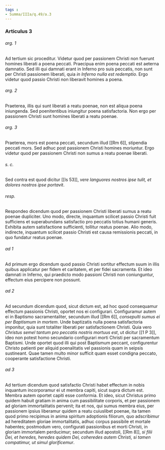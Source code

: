 ```yaml
---
tags : 
- Summa/IIIa/q.49/a.3
---
```


### Articulus 3

###### arg. 1
Ad tertium sic proceditur. Videtur quod per passionem Christi non fuerunt homines liberati a poena peccati. Praecipua enim poena peccati est aeterna damnatio. Sed illi qui damnati erant in Inferno pro suis peccatis, non sunt per Christi passionem liberati, quia *in Inferno nulla est redemptio*. Ergo videtur quod passio Christi non liberavit homines a poena.

###### arg. 2
Praeterea, illis qui sunt liberati a reatu poenae, non est aliqua poena iniungenda. Sed poenitentibus iniungitur poena satisfactoria. Non ergo per passionem Christi sunt homines liberati a reatu poenae.

###### arg. 3
Praeterea, mors est poena peccati, secundum illud [[Rm 6]], stipendia peccati mors. Sed adhuc post passionem Christi homines moriuntur. Ergo videtur quod per passionem Christi non sumus a reatu poenae liberati.

###### s. c.
Sed contra est quod dicitur [[Is 53]], *vere languores nostros ipse tulit, et dolores nostros ipse portavit*.

###### resp.
Respondeo dicendum quod per passionem Christi liberati sumus a reatu poenae dupliciter. Uno modo, directe, inquantum scilicet passio Christi fuit sufficiens et superabundans satisfactio pro peccatis totius humani generis. Exhibita autem satisfactione sufficienti, tollitur reatus poenae. Alio modo, indirecte, inquantum scilicet passio Christi est causa remissionis peccati, in quo fundatur reatus poenae.

###### ad 1
Ad primum ergo dicendum quod passio Christi sortitur effectum suum in illis quibus applicatur per fidem et caritatem, et per fidei sacramenta. Et ideo damnati in Inferno, qui praedicto modo passioni Christi non coniunguntur, effectum eius percipere non possunt.

###### ad 2
Ad secundum dicendum quod, sicut dictum est, ad hoc quod consequamur effectum passionis Christi, oportet nos ei configurari. Configuramur autem ei in Baptismo sacramentaliter, secundum illud [[Rm 6]], *consepulti sumus ei per Baptismum in mortem*. Unde baptizatis nulla poena satisfactoria imponitur, quia sunt totaliter liberati per satisfactionem Christi. Quia vero *Christus semel tantum pro peccatis nostris mortuus est*, ut dicitur [[1 P 3]], ideo non potest homo secundario configurari morti Christi per sacramentum Baptismi. Unde oportet quod illi qui post Baptismum peccant, configurentur Christo patienti per aliquid poenalitatis vel passionis quam in seipsis sustineant. Quae tamen multo minor sufficit quam esset condigna peccato, cooperante satisfactione Christi.

###### ad 3
Ad tertium dicendum quod satisfactio Christi habet effectum in nobis inquantum incorporamur ei ut membra capiti, sicut supra dictum est. Membra autem oportet capiti esse conformia. Et ideo, sicut Christus primo quidem habuit gratiam in anima cum passibilitate corporis, et per passionem ad gloriam immortalitatis pervenit; ita et nos, qui sumus membra eius, per passionem ipsius liberamur quidem a reatu cuiuslibet poenae, ita tamen quod primo recipimus in anima spiritum adoptionis filiorum, quo adscribimur ad hereditatem gloriae immortalitatis, adhuc corpus passibile et mortale habentes; postmodum vero, configurati passionibus et morti Christi, in gloriam immortalem perducimur; secundum illud apostoli, [[Rm 8]], *si filii Dei, et heredes, heredes quidem Dei, coheredes autem Christi, si tamen compatimur, ut simul glorificemur*.


